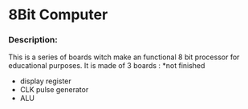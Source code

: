 # 8Bit Computer






### Description:
This is a series of boards witch make an functional 8 bit processor for educational purposes. 
It is made of 3 boards :  *not finished
- display register
- CLK pulse generator
- ALU





